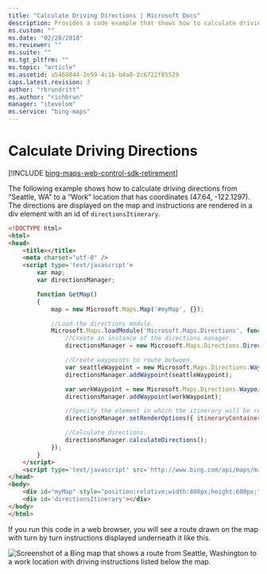 ```yaml
---
title: "Calculate Driving Directions | Microsoft Docs"
description: Provides a code example that shows how to calculate driving directions using an example route from Seattle, WA to a work location.
ms.custom: ""
ms.date: "02/28/2018"
ms.reviewer: ""
ms.suite: ""
ms.tgt_pltfrm: ""
ms.topic: "article"
ms.assetid: a5468844-2e59-4c1b-b4a8-2c6722f85529
caps.latest.revision: 3
author: "rbrundritt"
ms.author: "richbrun"
manager: "stevelom"
ms.service: "bing-maps"
---
```


# Calculate Driving Directions

[!INCLUDE [bing-maps-web-control-sdk-retirement](../../includes/bing-maps-web-control-sdk-retirement.md)]

The following example shows how to calculate driving directions from “Seattle, WA” to a “Work” location that has coordinates (47.64, -122.1297). The directions are displayed on the map and instructions are rendered in a div element with an id of `directionsItinerary`.

```html
<!DOCTYPE html>
<html>
<head>
    <title></title>
    <meta charset="utf-8" />
	<script type='text/javascript'>
        var map;
        var directionsManager;

        function GetMap()
        {
            map = new Microsoft.Maps.Map('#myMap', {});

            //Load the directions module.
            Microsoft.Maps.loadModule('Microsoft.Maps.Directions', function () {
                //Create an instance of the directions manager.
                directionsManager = new Microsoft.Maps.Directions.DirectionsManager(map);

                //Create waypoints to route between.
                var seattleWaypoint = new Microsoft.Maps.Directions.Waypoint({ address: 'Seattle, WA' });
                directionsManager.addWaypoint(seattleWaypoint);

                var workWaypoint = new Microsoft.Maps.Directions.Waypoint({ address: 'Work', location: new Microsoft.Maps.Location(47.64, -122.1297) });
                directionsManager.addWaypoint(workWaypoint);

                //Specify the element in which the itinerary will be rendered.
                directionsManager.setRenderOptions({ itineraryContainer: '#directionsItinerary' });

                //Calculate directions.
                directionsManager.calculateDirections();
            });
        }
    </script>
    <script type='text/javascript' src='http://www.bing.com/api/maps/mapcontrol?callback=GetMap&key=[YOUR_BING_MAPS_KEY]' async defer></script>
</head>
<body>
    <div id="myMap" style="position:relative;width:800px;height:600px;"></div>
    <div id='directionsItinerary'></div> 
</body>
</html>
```

If you run this code in a web browser, you will see a route drawn on the map with turn by turn instructions displayed underneath it like this.

![Screenshot of a Bing map that shows a route from Seattle, Washington to a work location with driving instructions listed below the map.](../../media/bmv8-basicdrivingdirectionsexample.png)